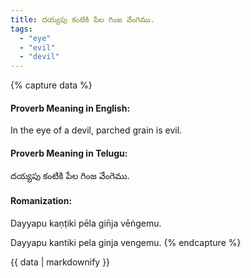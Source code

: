 ```yaml
---
title: దయ్యపు కంటికి పేల గింజ వేంగెము.
tags:
  - "eye"
  - "evil"
  - "devil"
---
```


{% capture data %}
#### Proverb Meaning in English:
In the eye of a devil, parched grain is evil.

#### Proverb Meaning in Telugu:
దయ్యపు కంటికి పేల గింజ వేంగెము.

#### Romanization:
Dayyapu kaṇṭiki pēla gin̄ja vēṅgemu.

Dayyapu kantiki pela ginja vengemu.
{% endcapture %}

{{ data | markdownify }}

